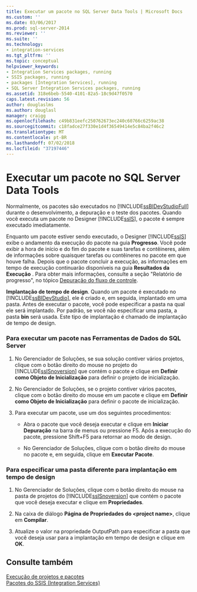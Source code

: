 ```yaml
---
title: Executar um pacote no SQL Server Data Tools | Microsoft Docs
ms.custom: ''
ms.date: 03/06/2017
ms.prod: sql-server-2014
ms.reviewer: ''
ms.suite: ''
ms.technology:
- integration-services
ms.tgt_pltfrm: ''
ms.topic: conceptual
helpviewer_keywords:
- Integration Services packages, running
- SSIS packages, running
- packages [Integration Services], running
- SQL Server Integration Services packages, running
ms.assetid: 318e6beb-5540-4101-82a5-18c9d47f0570
caps.latest.revision: 56
author: douglaslms
ms.author: douglasl
manager: craigg
ms.openlocfilehash: c49b831eefc250762673ec240c60766c6259ac38
ms.sourcegitcommit: c18fadce27f330e1d4f36549414e5c84ba2f46c2
ms.translationtype: MT
ms.contentlocale: pt-BR
ms.lasthandoff: 07/02/2018
ms.locfileid: "37197446"
---
```

# <a name="run-a-package-in-sql-server-data-tools"></a>Executar um pacote no SQL Server Data Tools
  Normalmente, os pacotes são executados no [!INCLUDE[ssBIDevStudioFull](../includes/ssbidevstudiofull-md.md)] durante o desenvolvimento, a depuração e o teste dos pacotes. Quando você executa um pacote no Designer [!INCLUDE[ssIS](../includes/ssis-md.md)], o pacote é sempre executado imediatamente.  
  
 Enquanto um pacote estiver sendo executado, o Designer [!INCLUDE[ssIS](../includes/ssis-md.md)] exibe o andamento da execução do pacote na guia **Progresso**. Você pode exibir a hora de início e do fim do pacote e suas tarefas e contêineres, além de informações sobre quaisquer tarefas ou contêineres no pacote em que houve falha. Depois que o pacote concluir a execução, as informações em tempo de execução continuarão disponíveis na guia **Resultados da Execução** . Para obter mais informações, consulte a seção "Relatório de progresso", no tópico [Depuração do fluxo de controle](control-flow/control-flow.md).  
  
 **Implantação de tempo de design**. Quando um pacote é executado no [!INCLUDE[ssBIDevStudio](../includes/ssbidevstudio-md.md)], ele é criado e, em seguida, implantado em uma pasta. Antes de executar o pacote, você pode especificar a pasta na qual ele será implantado. Por padrão, se você não especificar uma pasta, a pasta **bin** será usada. Este tipo de implantação é chamado de implantação de tempo de design.  
  
### <a name="to-run-a-package-in-sql-server-data-tools"></a>Para executar um pacote nas Ferramentas de Dados do SQL Server  
  
1.  No Gerenciador de Soluções, se sua solução contiver vários projetos, clique com o botão direito do mouse no projeto do [!INCLUDE[ssISnoversion](../includes/ssisnoversion-md.md)] que contém o pacote e clique em **Definir como Objeto de Inicialização** para definir o projeto de inicialização.  
  
2.  No Gerenciador de Soluções, se o projeto contiver vários pacotes, clique com o botão direito do mouse em um pacote e clique em **Definir como Objeto de Inicialização** para definir o pacote de inicialização.  
  
3.  Para executar um pacote, use um dos seguintes procedimentos:  
  
    -   Abra o pacote que você deseja executar e clique em **Iniciar Depuração** na barra de menus ou pressione F5. Após a execução do pacote, pressione Shift+F5 para retornar ao modo de design.  
  
    -   No Gerenciador de Soluções, clique com o botão direito do mouse no pacote e, em seguida, clique em **Executar Pacote**.  
  
### <a name="to-specify-a-different-folder-for-design-time-deployment"></a>Para especificar uma pasta diferente para implantação em tempo de design  
  
1.  No Gerenciador de Soluções, clique com o botão direito do mouse na pasta de projetos do [!INCLUDE[ssISnoversion](../includes/ssisnoversion-md.md)] que contém o pacote que você deseja executar e clique em **Propriedades**.  
  
2.  Na caixa de diálogo **Página de Propriedades do \<project name>**, clique em **Compilar**.  
  
3.  Atualize o valor na propriedade OutputPath para especificar a pasta que você deseja usar para a implantação em tempo de design e clique em **OK**.  
  
## <a name="see-also"></a>Consulte também  
 [Execução de projetos e pacotes](packages/run-integration-services-ssis-packages.md)   
 [Pacotes do SSIS &#40;Integration Services&#41;](../../2014/integration-services/integration-services-ssis-packages.md)  
  
  
